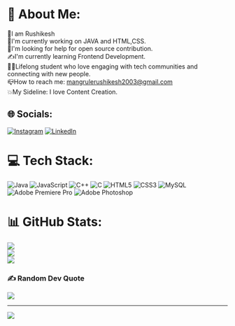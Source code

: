 # 💫 About Me:
🙋I am Rushikesh<br>🎯I'm currently working on JAVA and HTML,CSS.<br>🤝I'm looking for help for open source contribution.<br>✍️I'm currently learning Frontend Development.<br>👨‍💻Lifelong student who love engaging with tech  communities and connecting with new people.<br>📪How to reach me: mangrulerushikesh2003@gmail.com<br>💥My Sideline: I love Content Creation.<br>


## 🌐 Socials:
[![Instagram](https://img.shields.io/badge/Instagram-%23E4405F.svg?logo=Instagram&logoColor=white)](https://instagram.com/its_rushi_9) [![LinkedIn](https://img.shields.io/badge/LinkedIn-%230077B5.svg?logo=linkedin&logoColor=white)](https://linkedin.com/in/rushikesh-mangrule) 

# 💻 Tech Stack:
![Java](https://img.shields.io/badge/java-%23ED8B00.svg?style=for-the-badge&logo=java&logoColor=white) ![JavaScript](https://img.shields.io/badge/javascript-%23323330.svg?style=for-the-badge&logo=javascript&logoColor=%23F7DF1E) ![C++](https://img.shields.io/badge/c++-%2300599C.svg?style=for-the-badge&logo=c%2B%2B&logoColor=white) ![C](https://img.shields.io/badge/c-%2300599C.svg?style=for-the-badge&logo=c&logoColor=white) ![HTML5](https://img.shields.io/badge/html5-%23E34F26.svg?style=for-the-badge&logo=html5&logoColor=white) ![CSS3](https://img.shields.io/badge/css3-%231572B6.svg?style=for-the-badge&logo=css3&logoColor=white) ![MySQL](https://img.shields.io/badge/mysql-%2300f.svg?style=for-the-badge&logo=mysql&logoColor=white) ![Adobe Premiere Pro](https://img.shields.io/badge/Adobe%20Premiere%20Pro-9999FF.svg?style=for-the-badge&logo=Adobe%20Premiere%20Pro&logoColor=white) ![Adobe Photoshop](https://img.shields.io/badge/adobephotoshop-%2331A8FF.svg?style=for-the-badge&logo=adobephotoshop&logoColor=white)
# 📊 GitHub Stats:
![](https://github-readme-stats.vercel.app/api?username=rushikesh109&theme=dark&hide_border=true&include_all_commits=true&count_private=false)<br/>
![](https://github-readme-streak-stats.herokuapp.com/?user=rushikesh109&theme=dark&hide_border=true)<br/>
![](https://github-readme-stats.vercel.app/api/top-langs/?username=rushikesh109&theme=dark&hide_border=true&include_all_commits=true&count_private=false&layout=compact)

### ✍️ Random Dev Quote
![](https://quotes-github-readme.vercel.app/api?type=horizontal&theme=radical)

---
[![](https://visitcount.itsvg.in/api?id=rushikesh109&icon=0&color=0)](https://visitcount.itsvg.in)

<!-- Proudly created with GPRM ( https://gprm.itsvg.in ) -->
